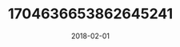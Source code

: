 ---
title: "1704636653862645241"
cover: "2018-02-01 06.55.46 1704636653862645241_46248401"
photo: "2018-02-01 06.55.46 1704636653862645241_46248401"
date: "2018-02-01"
type: "photo"
---